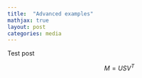 ```yaml
---
title:  "Advanced examples"
mathjax: true
layout: post
categories: media
---
```


Test  post

$$ M = USV^T $$